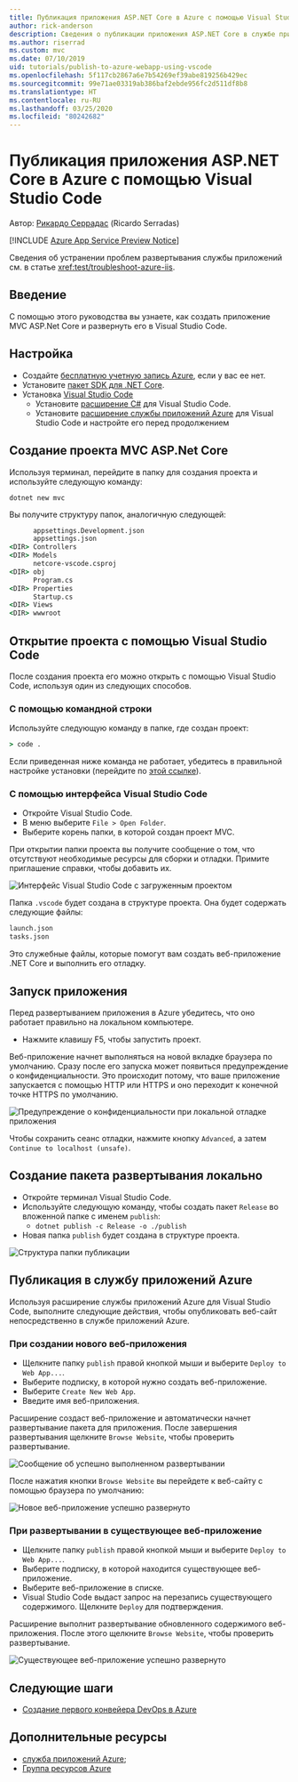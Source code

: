 ```yaml
---
title: Публикация приложения ASP.NET Core в Azure с помощью Visual Studio Code
author: rick-anderson
description: Сведения о публикации приложения ASP.NET Core в службе приложений Azure с помощью Visual Studio Code
ms.author: riserrad
ms.custom: mvc
ms.date: 07/10/2019
uid: tutorials/publish-to-azure-webapp-using-vscode
ms.openlocfilehash: 5f117cb2867a6e7b54269ef39abe819256b429ec
ms.sourcegitcommit: 99e71ae03319ab386baf2ebde956fc2d511df8b8
ms.translationtype: HT
ms.contentlocale: ru-RU
ms.lasthandoff: 03/25/2020
ms.locfileid: "80242682"
---
```

# <a name="publish-an-aspnet-core-app-to-azure-with-visual-studio-code"></a>Публикация приложения ASP.NET Core в Azure с помощью Visual Studio Code

Автор: [Рикардо Серрадас](https://twitter.com/ricardoserradas) (Ricardo Serradas)

[!INCLUDE [Azure App Service Preview Notice](../includes/azure-apps-preview-notice.md)]

Сведения об устранении проблем развертывания службы приложений см. в статье <xref:test/troubleshoot-azure-iis>.

## <a name="intro"></a>Введение

С помощью этого руководства вы узнаете, как создать приложение MVC ASP.Net Core и развернуть его в Visual Studio Code.

## <a name="set-up"></a>Настройка

- Создайте [бесплатную учетную запись Azure](https://azure.microsoft.com/free/dotnet/), если у вас ее нет.
- Установите [пакет SDK для .NET Core](https://dotnet.microsoft.com/download).
- Установка [Visual Studio Code](https://code.visualstudio.com/Download)
  - Установите [расширение C#](https://marketplace.visualstudio.com/items?itemName=ms-dotnettools.csharp) для Visual Studio Code.
  - Установите [расширение службы приложений Azure](https://marketplace.visualstudio.com/items?itemName=ms-azuretools.vscode-azureappservice) для Visual Studio Code и настройте его перед продолжением

## <a name="create-an-aspnet-core-mvc-project"></a>Создание проекта MVC ASP.Net Core

Используя терминал, перейдите в папку для создания проекта и используйте следующую команду:

```dotnetcli
dotnet new mvc
```

Вы получите структуру папок, аналогичную следующей:

```cmd
      appsettings.Development.json
      appsettings.json
<DIR> Controllers
<DIR> Models
      netcore-vscode.csproj
<DIR> obj
      Program.cs
<DIR> Properties
      Startup.cs
<DIR> Views
<DIR> wwwroot
```

## <a name="open-it-with-visual-studio-code"></a>Открытие проекта с помощью Visual Studio Code

После создания проекта его можно открыть с помощью Visual Studio Code, используя один из следующих способов.

### <a name="through-the-command-line"></a>С помощью командной строки

Используйте следующую команду в папке, где создан проект:

```cmd
> code .
```

Если приведенная ниже команда не работает, убедитесь в правильной настройке установки (перейдите по [этой ссылке](https://code.visualstudio.com/docs/setup/setup-overview#_cross-platform)).

### <a name="through-visual-studio-code-interface"></a>С помощью интерфейса Visual Studio Code

- Откройте Visual Studio Code.
- В меню выберите `File > Open Folder`.
- Выберите корень папки, в которой создан проект MVC.

При открытии папки проекта вы получите сообщение о том, что отсутствуют необходимые ресурсы для сборки и отладки. Примите приглашение справки, чтобы добавить их.

![Интерфейс Visual Studio Code с загруженным проектом](publish-to-azure-webapp-using-vscode/_static/folder-structure-restore-netcore.jpg)

Папка `.vscode` будет создана в структуре проекта. Она будет содержать следующие файлы:

```cmd
launch.json
tasks.json
```

Это служебные файлы, которые помогут вам создать веб-приложение .NET Core и выполнить его отладку.

## <a name="run-the-app"></a>Запуск приложения

Перед развертыванием приложения в Azure убедитесь, что оно работает правильно на локальном компьютере.

- Нажмите клавишу F5, чтобы запустить проект.

Веб-приложение начнет выполняться на новой вкладке браузера по умолчанию. Сразу после его запуска может появиться предупреждение о конфиденциальности. Это происходит потому, что ваше приложение запускается с помощью HTTP или HTTPS и оно переходит к конечной точке HTTPS по умолчанию.

![Предупреждение о конфиденциальности при локальной отладке приложения](publish-to-azure-webapp-using-vscode/_static/run-webapp-https-warning.jpg)

Чтобы сохранить сеанс отладки, нажмите кнопку `Advanced`, а затем `Continue to localhost (unsafe)`.

## <a name="generate-the-deployment-package-locally"></a>Создание пакета развертывания локально

- Откройте терминал Visual Studio Code.
- Используйте следующую команду, чтобы создать пакет `Release` во вложенной папке с именем `publish`:
  - `dotnet publish -c Release -o ./publish`
- Новая папка `publish` будет создана в структуре проекта.

![Структура папки публикации](publish-to-azure-webapp-using-vscode/_static/publish-folder.jpg)

## <a name="publish-to-azure-app-service"></a>Публикация в службу приложений Azure

Используя расширение службы приложений Azure для Visual Studio Code, выполните следующие действия, чтобы опубликовать веб-сайт непосредственно в службе приложений Azure.

### <a name="if-youre-creating-a-new-web-app"></a>При создании нового веб-приложения

- Щелкните папку `publish` правой кнопкой мыши и выберите `Deploy to Web App...`.
- Выберите подписку, в которой нужно создать веб-приложение.
- Выберите `Create New Web App`.
- Введите имя веб-приложения.

Расширение создаст веб-приложение и автоматически начнет развертывание пакета для приложения. После завершения развертывания щелкните `Browse Website`, чтобы проверить развертывание.

![Сообщение об успешно выполненном развертывании](publish-to-azure-webapp-using-vscode/_static/deployment-succeeded-message.jpg)

После нажатия кнопки `Browse Website` вы перейдете к веб-сайту с помощью браузера по умолчанию:

![Новое веб-приложение успешно развернуто](publish-to-azure-webapp-using-vscode/_static/new-webapp-deployed.jpg)

### <a name="if-youre-deploying-to-an-existing-web-app"></a>При развертывании в существующее веб-приложение

- Щелкните папку `publish` правой кнопкой мыши и выберите `Deploy to Web App...`.
- Выберите подписку, в которой находится существующее веб-приложение.
- Выберите веб-приложение в списке.
- Visual Studio Code выдаст запрос на перезапись существующего содержимого. Щелкните `Deploy` для подтверждения.

Расширение выполнит развертывание обновленного содержимого веб-приложения. После этого щелкните `Browse Website`, чтобы проверить развертывание.

![Существующее веб-приложение успешно развернуто](publish-to-azure-webapp-using-vscode/_static/existing-webapp-deployed.jpg)

## <a name="next-steps"></a>Следующие шаги

- [Создание первого конвейера DevOps в Azure](/azure/devops/pipelines/create-first-pipeline)

## <a name="additional-resources"></a>Дополнительные ресурсы

- [служба приложений Azure](/azure/app-service/app-service-web-overview);
- [Группа ресурсов Azure](/azure/azure-resource-manager/resource-group-overview#resource-groups)
